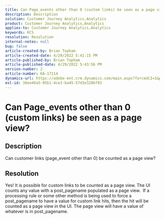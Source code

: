 ```yaml
---
title: Can Page_events other than 0 (custom links) be seen as a page view?
description: Description
solution: Customer Journey Analytics,Analytics
product: Customer Journey Analytics,Analytics
applies-to: Customer Journey Analytics,Analytics
keywords: KCS
resolution: Resolution
internal-notes: null
bug: false
article-created-by: Brian Topham
article-created-date: 4/29/2022 5:41:15 PM
article-published-by: Brian Topham
article-published-date: 4/29/2022 5:43:56 PM
version-number: 2
article-number: KA-17114
dynamics-url: https://adobe-ent.crm.dynamics.com/main.aspx?forceUCI=1&pagetype=entityrecord&etn=knowledgearticle&id=aba6b38d-e3c7-ec11-a7b6-0022480a10ee
exl-id: 36ee49a5-05b1-4ce3-ba45-57d3e328bf83
---
```

# Can Page_events other than 0 (custom links) be seen as a page view?

## Description


Can customer links (page_event other than 0) be counted as a page view?


## Resolution


Yes! It is possible for custom links to be counted as a page view. The UI counts any value with a post_pagename populated as a page view.  If a processing rule or some other method is being used to force a post_pagename to have a value for custom link hits, then the hit will be counted as a page view in the UI. The page view will have a value of whatever is in post_pagename.
